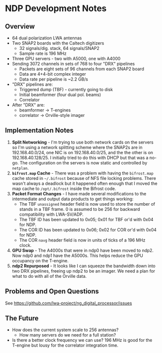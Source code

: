 # NDP Development Notes

## Overview
 * 64 dual polarization LWA antennas
 * Two SNAP2 boards with the Caltech digitizers
   - 32 signals/dig. stack, 64 signals/SNAP2
   - Sample rate is 196 MHz
 * Three GPU servers - two with A5000, one with A4000
 * Sending 3072 channels in sets of 768 to four "DRX" pipelines
   - Packets are eight sets of 96 channels from each SNAP2 board
   - Data are 4+4-bit complex integer
   - Data rate per pipeline is ~2.2 GB/s
 * "DRX" pipelines are:
   - Triggered dump (TBF) - currently going to disk
   - Initial beamformer (four dual pol. beams)
   - Correlator
 * After "DRX" are:
   - beamformer -> T-engines
   - correlator -> Orville-style imager

## Implementation Notes
 1. **Split Networking** - I'm trying to use both network cards on the servers so I'm using a network
    splitting scheme where the SNAP2s are in 192.168.40.0/24, one NIC is on 192.168.40.0/25, and the
    the other is on 192.168.40.128/25.  I initially tried to do this with DHCP but that was a no-go.
    The configuration on the servers is now static and controlled by `netplan`.
 2. **`bifrost.map` Cache** - There was a problem with having the `bifrost.map` cache stored in `~/.bifrost`
    because of NFS file locking problems.  There wasn't always a deadlock but it happened often enough
    that I moved the map cache to `/opt/.bifrost` inside the Bifrost code.
 3. **Packet Format Changes** - I have made several modifications to the intermediate and output data
    products to get things working:
     * The TBF `unassigned` header field is now used to store the number of stands in a TBF frame.
       0 is assumed to be 256 for backward compatibility with LWA-SV/ADP.
     * The TBF ID has been updated to 0x05; 0x01 for TBF or'd with 0x04 for NDP.
     * The COR ID has been updated to 0x06; 0x02 for COR or'd with 0x04 for NDP.
     * The COR `navg` header field is now in units of ticks of a 196 MHz clock.
 4. **GPU Swap** - The A4000s that were in ndp0 have been moved to ndp2.  Now ndp0 and ndp1 have
    the A5000s.  This helps reduce the GPU occupancy on the T-engine.
 5. **ndp2 Repurposed** - It looks like I can squeeze the bandwidth down into two DRX pipelines,
    freeing up ndp2 to be an imager.  We need a plan for what to do with all of the Orville data.
    
## Problems and Open Questions
See https://github.com/lwa-project/ng_digital_processor/issues

## The Future
 * How does the current system scale to 256 antennas?
   * How many servers do we need for a full station?
 * Is there a better clock frequency we can use?  196 MHz is good for the T-engine but lousy for the correlator
   integration time.
